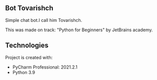 ## Bot Tovarishch
Simple chat bot.I call him Tovarishch.

This was made on track: "Python for Beginners" by JetBrains academy.
## Technologies
Project is created with:
* PyCharm Professional: 2021.2.1
* Python 3.9
